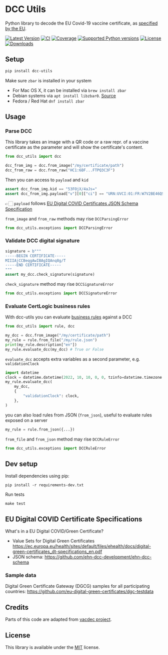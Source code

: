 # DCC Utils
Python library to decode the EU Covid-19 vaccine certificate, as [specified by the EU](https://ec.europa.eu/health/ehealth/covid-19_en).

[![Latest Version](https://img.shields.io/pypi/v/dcc-utils.svg)](https://pypi.python.org/pypi/dcc-utils/)
[![CI](https://github.com/astagi/dcc-utils/actions/workflows/ci.yml/badge.svg)](https://github.com/astagi/dcc-utils)
[![Coverage](https://codecov.io/gh/astagi/dcc-utils/branch/master/graph/badge.svg?token=SZ7lyP073V)](https://codecov.io/gh/astagi/dcc-utils)
[![Supported Python versions](https://img.shields.io/badge/python-3.7%2C%203.8%2C%203.9%2C%203.10-blue.svg)](https://pypi.python.org/pypi/dcc-utils/)
[![License](https://img.shields.io/github/license/astagi/dcc-utils.svg)](https://pypi.python.org/pypi/dcc-utils/)
[![Downloads](https://img.shields.io/pypi/dm/dcc-utils.svg)](https://pypi.python.org/pypi/dcc-utils/)


## Setup

```sh
pip install dcc-utils
```

Make sure `zbar` is installed in your system
  * For Mac OS X, it can be installed via `brew install zbar`
  * Debian systems via `apt install libzbar0`. [Source](https://pypi.org/project/pyzbar/)
  * Fedora / Red Hat `dnf install zbar`

## Usage

### Parse DCC

This library takes an image with a QR code or a raw repr. of a vaccine certificate as
the parameter and will show the certificate's content. 

```py
from dcc_utils import dcc

dcc_from_img = dcc.from_image("/my/certificate/path")
dcc_from_raw = dcc.from_raw("HC1:6BF...FTPQ3C3F")
```

Then you can access to `payload` and `kid`

```py
assert dcc_from_img.kid == "53FOjX/4aJs="
assert dcc_from_img.payload["v"][0]["ci"] == "URN:UVCI:01:FR:W7V2BE46QSBJ#L"
```

👉🏻 `payload` follows [EU Digital COVID Certificates JSON Schema Specification](https://ec.europa.eu/health/sites/default/files/ehealth/docs/covid-certificate_json_specification_en.pdf)

`from_image` and `from_raw` methods may rise `DCCParsingError`

```py
from dcc_utils.exceptions import DCCParsingError
```

### Validate DCC digital signature

```py
signature = b"""
-----BEGIN CERTIFICATE-----
MIIIAjCCBeqgAwIBAgIQAnq8g/T
-----END CERTIFICATE-----
"""
assert my_dcc.check_signature(signature)
```

`check_signature` method may rise `DCCSignatureError`

```py
from dcc_utils.exceptions import DCCSignatureError
```

### Evaluate CertLogic business rules

With dcc-utils you can evaluate [business rules](https://github.com/ehn-dcc-development/dgc-business-rules) against a DCC

```py
from dcc_utils import rule, dcc

my_dcc = dcc.from_image("/my/certificate/path")
my_rule = rule.from_file("/my/rule.json")
print(my_rule.description["en"])
my_rule.evaluate_dcc(my_dcc) # True or False
```

`evaluate_dcc` accepts extra variables as a second parameter, e.g. `validationClock`

```py
import datetime
clock = datetime.datetime(2022, 10, 10, 0, 0, tzinfo=datetime.timezone.utc)
my_rule.evaluate_dcc(
    my_dcc,
    {
        "validationClock": clock,
    },
)
```

you can also load rules from JSON (`from_json`), useful to evaluate rules 
exposed on a server

```py
my_rule = rule.from_json({...})
```

`from_file` and `from_json` method may rise `DCCRuleError`

```py
from dcc_utils.exceptions import DCCRuleError
```

## Dev setup

Install dependencies using pip:

```
pip install -r requirements-dev.txt
```

Run tests

```
make test
``` 

## EU Digital COVID Certificate Specifications
What's in a EU Digital COVID/Green Certificate?
* Value Sets for Digital Green Certificates https://ec.europa.eu/health/sites/default/files/ehealth/docs/digital-green-certificates_dt-specifications_en.pdf
* JSON schema: https://github.com/ehn-dcc-development/ehn-dcc-schema

### Sample data
Digital Green Certificate Gateway (DGCG) samples for all participating countries:
https://github.com/eu-digital-green-certificates/dgc-testdata

## Credits
Parts of this code are adapted from [vacdec project](https://github.com/HQJaTu/vacdec).

## License
This library is available under the [MIT](https://opensource.org/licenses/mit-license.php) license.
